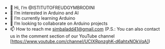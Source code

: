 - 👋 Hi, I’m @ISTITUTOFREUDGYMBRODINI
- 👀 I’m interested in Arduino and AI
- 🌱 I’m currently learning Arduino
- 💞️ I’m looking to collaborate on Arduino projects
- 📫 How to reach me simbaladd41@gmail.com (P.S.: You can also contact us in the comment section of our YouTube channel [https://www.youtube.com/channel/UCIXRpnzghK-d6ahtxNOkVqA])

<!---
ISTITUTOFREUDSIMBALADD/ISTITUTOFREUDSIMBALADD is a ✨ special ✨ repository because its `README.md` (this file) appears on your GitHub profile.
You can click the Preview link to take a look at your changes.
--->
